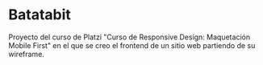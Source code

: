 # Batatabit
Proyecto del curso de Platzi "Curso de Responsive Design: Maquetación Mobile First" en el que se  creo el frontend de un sitio web partiendo de su wireframe.
